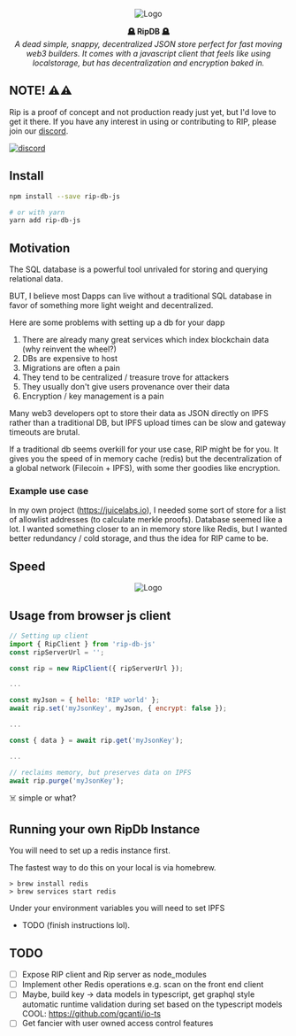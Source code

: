 <p align="center">
  <img src="https://i.imgur.com/8KVnLX3m.png" title="Logo"/>

</p>
<p align="center">

  <b>
    🪦 RipDB 🪦
  </b>
  <br/>
  <i>A dead simple, snappy, decentralized JSON store perfect for fast moving web3 builders. It comes with a javascript client that feels like using localstorage, but has decentralization and encryption baked in.</i>
  <br/>
</p>

## NOTE! ⚠️⚠️

Rip is a proof of concept and not production ready just yet, but I'd love to get it there. If you have any interest in using or contributing to RIP, please join our [discord](https://discord.gg/5HQ5V7d5jh).

[![discord](https://i.imgur.com/d1eTfYR.png)](https://discord.gg/5HQ5V7d5jh)

## Install

```sh
npm install --save rip-db-js

# or with yarn
yarn add rip-db-js
```

## Motivation

The SQL database is a powerful tool unrivaled for storing and querying relational data.

BUT, I believe most Dapps can live without a traditional SQL database in favor of something more light weight and decentralized.

Here are some problems with setting up a db for your dapp

1. There are already many great services which index blockchain data (why reinvent the wheel?)
2. DBs are expensive to host
3. Migrations are often a pain
4. They tend to be centralized / treasure trove for attackers
5. They usually don't give users provenance over their data
6. Encryption / key management is a pain

Many web3 developers opt to store their data as JSON directly on IPFS rather than a traditional DB, but IPFS upload times can be slow and gateway timeouts are brutal.

If a traditional db seems overkill for your use case, RIP might be for you. It gives you the speed of in memory cache (redis) but the decentralization of a global network (Filecoin + IPFS), with some ther goodies like encryption.

### Example use case

In my own project (https://juicelabs.io), I needed some sort of store for a list of allowlist addresses (to calculate merkle proofs). Database seemed like a lot. I wanted something closer to an in memory store like Redis, but I wanted better redundancy / cold storage, and thus the idea for RIP came to be.

## Speed

<p align="center">
  <img src="https://i.imgur.com/9UhC6cR.png" title="Logo"/>
</p>

## Usage from browser js client

```javascript
// Setting up client
import { RipClient } from 'rip-db-js'
const ripServerUrl = '';

const rip = new RipClient({ ripServerUrl });

...

const myJson = { hello: 'RIP world' };
await rip.set('myJsonKey', myJson, { encrypt: false });

...

const { data } = await rip.get('myJsonKey');

...

// reclaims memory, but preserves data on IPFS
await rip.purge('myJsonKey');


```

☠️ simple or what?

## Running your own RipDb Instance

You will need to set up a redis instance first.

The fastest way to do this on your local is via homebrew.

```
> brew install redis
> brew services start redis
```

Under your environment variables you will need to set IPFS

- TODO (finish instructions lol).

## TODO

- [ ] Expose RIP client and Rip server as node_modules
- [ ] Implement other Redis operations e.g. scan on the front end client
- [ ] Maybe, build key -> data models in typescript, get graphql style automatic runtime validation during set based on the typescript models
      COOL: https://github.com/gcanti/io-ts
- [ ] Get fancier with user owned access control features
